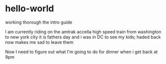 # hello-world
working thorough the intro guide

I am currently riding on the amtrak accella high speed train from washington to new york city
it is fathers day and i was in DC to see my kids; haded back now
makes me sad to leave them

Now I need to figure out what I'm going to do for dinner when i get back at 9pm
